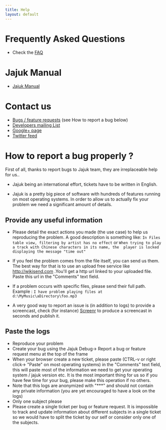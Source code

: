 ```yaml
---
title: Help
layout: default
---
```


# Frequently Asked Questions
* Check the [FAQ](/faq.html)

# Jajuk Manual
* [Jajuk Manual](/jajuk_manual.html)

# Contact us 
  * [Bugs / feature requests](https://github.com/jajuk-team/jajuk/issues) (see How to report a bug below)
  * [Developers mailing List](http://lists.sourceforge.net/mailman/listinfo/jajuk-developers)
  * [Google+ page](http://plus.google.com/116653776869968419005)
  * [Twitter feed](http://twitter.com/jajukproject)
  
# How to report a bug properly ?

First of all, thanks to report bugs to Jajuk team, they are irreplaceable help for us..

* Jajuk being an international effort, tickets have to be written in English.

* Jajuk is a pretty big piece of software with hundreds of features running on most operating systems. 
In order to allow us to actually fix your problem we need a significant amount of details.

## Provide any useful information
* Please detail the exact actions you made (the use case) to help us reproducing the problem. 
A good description is something like:
``In Files table view, filtering by artist has no effect``
or
``When trying to play a track with Chinese characters in its name, the 
player is locked displaying the message "time out"``

* If you feel the problem comes from the file itself, you can send us them. The best way for that is to use an upload free service like http://wikisend.com .You'll get a http url linked to your uploaded file. Paste this url in the "Comments" text field.
* If a problem occurs with specific files, please send their full path. Example :
``I have problem playing files at d:\MyMusic\aDirectory\foo.mp3``
* A very good way to report an issue is (in addition to logs) to provide a screencast, check (for instance) [Screenr](http://www.screenr.com) to produce a screencast in seconds and publish it.

## Paste the logs
* Reproduce your problem
* Create your bug using the Jajuk Debug-> Report a bug or feature request menu at the top of the frame
* When your browser create a new ticket, please paste (CTRL-v or right click-> "Paste" on most operating systems) in the "Comments" text field, 
this will paste most of the information we need to get your operating system / jajuk version etc. It is the most important thing for us so if you have few time for your bug, please make this operation if no others.
* Note that this logs are anonymized with "***" and should not contain any private information (you are yet encouraged to have a look on the logs)
* Only one subject please
* Please create a single ticket per bug or feature request. It is impossible to track and update information about different subjects in a single ticket so we would have to split the ticket by our self or consider only one of the subjects.